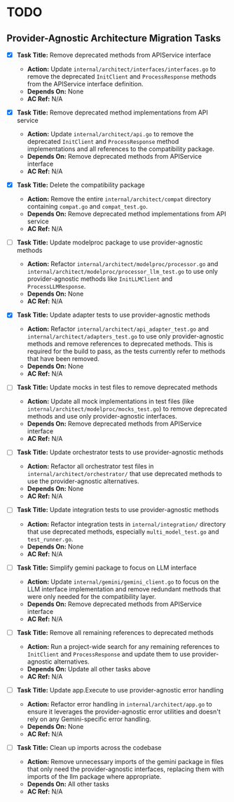 # TODO

## Provider-Agnostic Architecture Migration Tasks

- [x] **Task Title:** Remove deprecated methods from APIService interface
  - **Action:** Update `internal/architect/interfaces/interfaces.go` to remove the deprecated `InitClient` and `ProcessResponse` methods from the APIService interface definition.
  - **Depends On:** None
  - **AC Ref:** N/A

- [x] **Task Title:** Remove deprecated method implementations from API service
  - **Action:** Update `internal/architect/api.go` to remove the deprecated `InitClient` and `ProcessResponse` method implementations and all references to the compatibility package.
  - **Depends On:** Remove deprecated methods from APIService interface
  - **AC Ref:** N/A

- [x] **Task Title:** Delete the compatibility package
  - **Action:** Remove the entire `internal/architect/compat` directory containing `compat.go` and `compat_test.go`.
  - **Depends On:** Remove deprecated method implementations from API service
  - **AC Ref:** N/A

- [ ] **Task Title:** Update modelproc package to use provider-agnostic methods
  - **Action:** Refactor `internal/architect/modelproc/processor.go` and `internal/architect/modelproc/processor_llm_test.go` to use only provider-agnostic methods like `InitLLMClient` and `ProcessLLMResponse`.
  - **Depends On:** None
  - **AC Ref:** N/A

- [x] **Task Title:** Update adapter tests to use provider-agnostic methods
  - **Action:** Refactor `internal/architect/api_adapter_test.go` and `internal/architect/adapters_test.go` to use only provider-agnostic methods and remove references to deprecated methods. This is required for the build to pass, as the tests currently refer to methods that have been removed.
  - **Depends On:** None
  - **AC Ref:** N/A

- [ ] **Task Title:** Update mocks in test files to remove deprecated methods
  - **Action:** Update all mock implementations in test files (like `internal/architect/modelproc/mocks_test.go`) to remove deprecated methods and use only provider-agnostic interfaces.
  - **Depends On:** Remove deprecated methods from APIService interface
  - **AC Ref:** N/A

- [ ] **Task Title:** Update orchestrator tests to use provider-agnostic methods
  - **Action:** Refactor all orchestrator test files in `internal/architect/orchestrator/` that use deprecated methods to use the provider-agnostic alternatives.
  - **Depends On:** None
  - **AC Ref:** N/A

- [ ] **Task Title:** Update integration tests to use provider-agnostic methods
  - **Action:** Refactor integration tests in `internal/integration/` directory that use deprecated methods, especially `multi_model_test.go` and `test_runner.go`.
  - **Depends On:** None
  - **AC Ref:** N/A

- [ ] **Task Title:** Simplify gemini package to focus on LLM interface
  - **Action:** Update `internal/gemini/gemini_client.go` to focus on the LLM interface implementation and remove redundant methods that were only needed for the compatibility layer.
  - **Depends On:** Remove deprecated methods from APIService interface
  - **AC Ref:** N/A

- [ ] **Task Title:** Remove all remaining references to deprecated methods
  - **Action:** Run a project-wide search for any remaining references to `InitClient` and `ProcessResponse` and update them to use provider-agnostic alternatives.
  - **Depends On:** Update all other tasks above
  - **AC Ref:** N/A

- [ ] **Task Title:** Update app.Execute to use provider-agnostic error handling
  - **Action:** Refactor error handling in `internal/architect/app.go` to ensure it leverages the provider-agnostic error utilities and doesn't rely on any Gemini-specific error handling.
  - **Depends On:** None
  - **AC Ref:** N/A

- [ ] **Task Title:** Clean up imports across the codebase
  - **Action:** Remove unnecessary imports of the gemini package in files that only need the provider-agnostic interfaces, replacing them with imports of the llm package where appropriate.
  - **Depends On:** All other tasks
  - **AC Ref:** N/A
